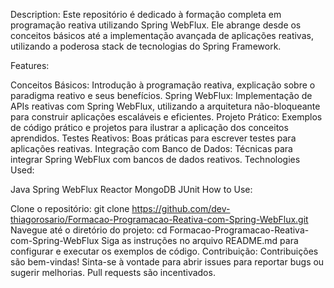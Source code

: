 Description:
Este repositório é dedicado à formação completa em programação reativa utilizando Spring WebFlux. Ele abrange desde os conceitos básicos até a implementação avançada de aplicações reativas, utilizando a poderosa stack de tecnologias do Spring Framework.

Features:

Conceitos Básicos: Introdução à programação reativa, explicação sobre o paradigma reativo e seus benefícios.
Spring WebFlux: Implementação de APIs reativas com Spring WebFlux, utilizando a arquitetura não-bloqueante para construir aplicações escaláveis e eficientes.
Projeto Prático: Exemplos de código prático e projetos para ilustrar a aplicação dos conceitos aprendidos.
Testes Reativos: Boas práticas para escrever testes para aplicações reativas.
Integração com Banco de Dados: Técnicas para integrar Spring WebFlux com bancos de dados reativos.
Technologies Used:

Java
Spring WebFlux
Reactor
MongoDB
JUnit
How to Use:

Clone o repositório: git clone https://github.com/dev-thiagorosario/Formacao-Programacao-Reativa-com-Spring-WebFlux.git
Navegue até o diretório do projeto: cd Formacao-Programacao-Reativa-com-Spring-WebFlux
Siga as instruções no arquivo README.md para configurar e executar os exemplos de código.
Contribuição:
Contribuições são bem-vindas! Sinta-se à vontade para abrir issues para reportar bugs ou sugerir melhorias. Pull requests são incentivados.

